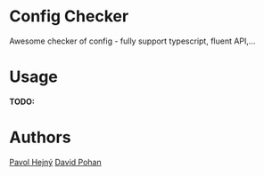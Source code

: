 # Config Checker

Awesome checker of config - fully support typescript, fluent API,...

# Usage

__TODO:__


# Authors

[Pavol Hejný](https://www.pavolhejny.com/)
[David Pohan](https://davidpohan.cz/)